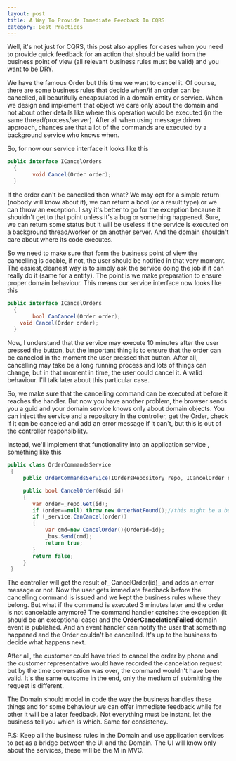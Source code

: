```yaml
---
layout: post
title: A Way To Provide Immediate Feedback In CQRS
category: Best Practices
---
```


Well, it's not just for CQRS, this post also applies for cases when you need to provide quick feedback for an action that should be valid from the business point of view (all relevant business rules must be valid) and you want to be DRY.

 We have the famous Order but this time we want to cancel it. Of course, there are some business rules that decide when/if an order can be cancelled, all beautifully encapsulated in a domain entity or service. When we design and implement that object we care only about the domain and not about other details like where this operation would be executed (in the same thread/process/server). After all when using message driven approach, chances are that a lot of the commands are executed by a background service who knows when.

 So, for now our service interface it looks like this


```csharp
public interface ICancelOrders
  {
        void Cancel(Order order);
  }
```
  If the order can't be cancelled then what? We may opt for a simple return (nobody will know about it), we can return a bool (or a result type) or we can throw an exception. I say it's better to go for the exception because it shouldn't get to that point unless it's a bug or something happened. Sure, we can return some status but it will be useless if the service is executed on a background thread/worker or on another server. And the domain shouldn't care about where its code executes.

 So we need to make sure that form the business point of view the cancelling is doable, if not, the user should be notified in that very moment. The easiest,cleanest way is to simply ask the service doing the job if it can really do it (same for a entity). The point is we make preparation to ensure proper domain behaviour. This means our service interface now looks like this


```csharp
public interface ICancelOrders
  {
        bool CanCancel(Order order);
	void Cancel(Order order);
  }
```
  Now, I understand that the service may execute 10 minutes after the user pressed the button, but the important thing is to ensure that the order can be canceled in the moment the user pressed that button. After all, cancelling may take be a long running process and lots of things can change, but in that moment in time, the user could cancel it. A valid behaviour. I'll talk later about this particular case.

 So, we make sure that the cancelling command can be executed at before it reaches the handler. But now you have another problem, the browser sends you a guid and your domain service knows only about domain objects. You can inject the service and a repository in the controller, get the Order, check if it can be canceled and add an error message if it can't, but this is out of the controller responsibility.

 Instead, we'll implement that functionality into an application service , something like this


```csharp
public class OrderCommandsService
 {
     public OrderCommandsService(IOrdersRepository repo, ICancelOrder service,IDispatchMessages bus) { /*.. */}

	 public bool CancelOrder(Guid id)
	 {
	    var order=_repo.Get(id);
		if (order==null) throw new OrderNotFound();//this might be a bug
		if (_service.CanCancel(order))
		{
			var cmd=new CancelOrder(){OrderId=id};
			_bus.Send(cmd);
			return true;
		}
		return false;
	 }
 }
```
  The controller will get the result of_ CancelOrder(id)_ and adds an error message or not. Now the user gets immediate feedback before the cancelling command is issued and we kept the business rules where they belong. But what if the command is executed 3 minutes later and the order is not cancelable anymore? The command handler catches the exception (it should be an exceptional case) and the **OrderCancelationFailed** domain event is published. And an event handler can notify the user that something happened and the Order couldn't be cancelled. It's up to the business to decide what happens next.

 After all, the customer could have tried to cancel the order by phone and the customer representative would have recorded the cancelation request but by the time conversation was over, the command wouldn't have been valid. It's the same outcome in the end, only the medium of submitting the request is different.

 The Domain should model in code the way the business handles these things and for some behaviour we can offer immediate feedback while for other it will be a later feedback. Not everything must be instant, let the business tell you which is which. Same for consistency.

 P.S: Keep all the business rules in the Domain and use application services to act as a bridge between the UI and the Domain. The UI will know only about the services, these will be the M in MVC.
